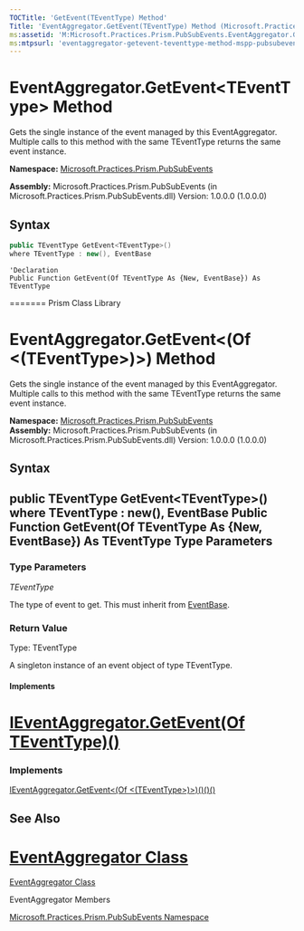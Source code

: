 ```yaml
---
TOCTitle: 'GetEvent(TEventType) Method'
Title: 'EventAggregator.GetEvent(TEventType) Method (Microsoft.Practices.Prism.PubSubEvents)'
ms:assetid: 'M:Microsoft.Practices.Prism.PubSubEvents.EventAggregator.GetEvent\`\`1'
ms:mtpsurl: 'eventaggregator-getevent-teventtype-method-mspp-pubsubevents.md'
---
```



# EventAggregator.GetEvent&lt;TEventType&gt; Method

Gets the single instance of the event managed by this EventAggregator. Multiple calls to this method with the same TEventType returns the same event instance.

**Namespace:** [Microsoft.Practices.Prism.PubSubEvents](mspp-pubsubevents-namespace.md)

**Assembly:** Microsoft.Practices.Prism.PubSubEvents (in Microsoft.Practices.Prism.PubSubEvents.dll) Version: 1.0.0.0 (1.0.0.0)

## Syntax

```C#
public TEventType GetEvent<TEventType>()
where TEventType : new(), EventBase
```

```VB
'Declaration
Public Function GetEvent(Of TEventType As {New, EventBase}) As TEventType
```
=======
Prism Class Library

EventAggregator.GetEvent&lt;(Of &lt;(TEventType&gt;)&gt;) Method
====================================================================

Gets the single instance of the event managed by this EventAggregator. Multiple calls to this method with the same TEventType returns the same event instance.

**Namespace:** [Microsoft.Practices.Prism.PubSubEvents](https://msdn.microsoft.com/library/microsoft.practices.prism.pubsubevents)
**Assembly:** Microsoft.Practices.Prism.PubSubEvents (in Microsoft.Practices.Prism.PubSubEvents.dll) Version: 1.0.0.0 (1.0.0.0)

## Syntax


public TEventType GetEvent&lt;TEventType&gt;() where TEventType : new(), EventBase Public Function GetEvent(Of TEventType As {New, EventBase}) As TEventType
Type Parameters
---------------


### Type Parameters

*TEventType*

The type of event to get. This must inherit from [EventBase](eventbase-class-mspp-pubsubevents.md).

### Return Value

Type: TEventType

A singleton instance of an event object of type TEventType.


#### Implements

[IEventAggregator.GetEvent(Of TEventType)()](ieventaggregator-getevent-teventtype-method-mspp-pubsubevents.md) 
=======
### Implements

[IEventAggregator.GetEvent&lt;(Of &lt;(TEventType&gt;)&gt;)()()()](https://msdn.microsoft.com/library/microsoft.practices.prism.pubsubevents.ieventaggregator.getevent%60%601)


## See Also


[EventAggregator Class](eventaggregator-class-mspp-pubsubevents.md)
=======

[EventAggregator Class](https://msdn.microsoft.com/library/microsoft.practices.prism.pubsubevents.eventaggregator)


EventAggregator Members 

[Microsoft.Practices.Prism.PubSubEvents Namespace](mspp-pubsubevents-namespace.md)

